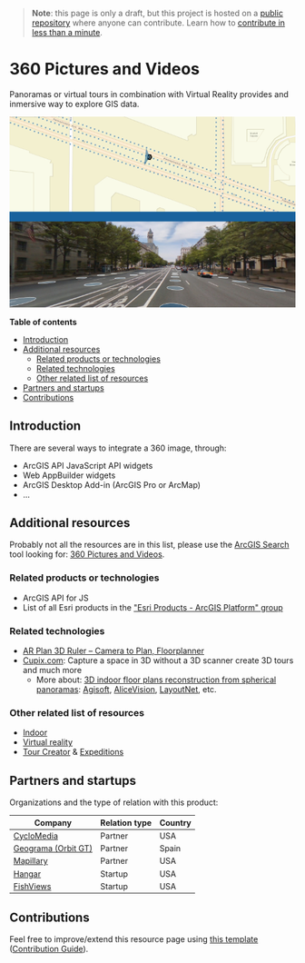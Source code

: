 > **Note**: this page is only a draft, but this project is hosted on a [public repository](https://github.com/hhkaos/awesome-arcgis) where anyone can contribute. Learn how to [contribute in less than a minute](https://github.com/hhkaos/awesome-arcgis/blob/master/CONTRIBUTING.md#contributions).

# 360 Pictures and Videos

Panoramas or virtual tours in combination with Virtual Reality provides and inmersive way to explore GIS data.

![Augmented Reality Developers Screenshot](../../../arcgis/products/product-thumbnails/360.png)

<!-- START doctoc generated TOC please keep comment here to allow auto update -->
<!-- DON'T EDIT THIS SECTION, INSTEAD RE-RUN doctoc TO UPDATE -->
**Table of contents**

- [Introduction](#introduction)
- [Additional resources](#additional-resources)
  - [Related products or technologies](#related-products-or-technologies)
  - [Related technologies](#related-technologies)
  - [Other related list of resources](#other-related-list-of-resources)
- [Partners and startups](#partners-and-startups)
- [Contributions](#contributions)

<!-- END doctoc generated TOC please keep comment here to allow auto update -->

## Introduction

There are several ways to integrate a 360 image, through:

* ArcGIS API JavaScript API widgets
* Web AppBuilder widgets
* ArcGIS Desktop Add-in (ArcGIS Pro or ArcMap)
* ...

## Additional resources

Probably not all the resources are in this list, please use the [ArcGIS Search](https://esri-es.github.io/arcgis-search/) tool looking for: [360 Pictures and Videos](https://esri-es.github.io/arcgis-search/?search=360%20Pictures%20and%20Videos&utm_campaign=awesome-list&utm_source=awesome-list&utm_medium=page).

### Related products or technologies

* ArcGIS API for JS
* List of all Esri products in the ["Esri Products - ArcGIS Platform" group](https://awesome-arcgis.maps.arcgis.com/home/group.html?id=663480a878724c42aef09a523a8d5139&view=list&start=1&num=20#content)

### Related technologies

* [AR Plan 3D Ruler – Camera to Plan, Floorplanner
](https://play.google.com/store/apps/details?id=com.grymala.arplan)
* [Cupix.com](https://www.cupix.com/): Capture a space in 3D
without a 3D scanner create 3D tours and much more
    * More about: [3D indoor floor plans reconstruction from spherical panoramas](https://www.google.com/search?q=3D+indoor+reconstruction+from+spherical+panoramas): [Agisoft](https://www.agisoft.com/), [AliceVision](https://github.com/alicevision/AliceVision/blob/develop/src/software/utils/main_split360Images.cpp), [LayoutNet](https://github.com/zouchuhang/LayoutNet), etc.

### Other related list of resources

* [Indoor](../indoor/README.md)
* [Virtual reality](../vr/README.md)
* [Tour Creator](https://vr.google.com/tourcreator/) & [Expeditions](https://play.google.com/store/apps/details?id=com.google.vr.expeditions&hl=en)

## Partners and startups

Organizations and the type of relation with this product:

|Company|Relation type|Country|
|---|---|---|
|[CycloMedia](https://marketplace.arcgis.com/index.html?start=1&view=grid&sortOrder=desc&sortField=uploaded&q=cyclomedia)|Partner|USA|
|[Geograma (Orbit GT)](https://www.geograma.com/en/2017/11/09/plugin-mobile-mapping-para-arcgis/)|Partner|Spain
|[Mapillary](https://marketplace.arcgis.com/listing.html?id=baca0d2258de46f9913ff30d147b6c7b)|Partner|USA
|[Hangar](https://community.esri.com/thread/215451-hangar-joins-esri-startup-program-to-add-task-receive-aerial-insights-to-arcgis)|Startup|USA
|[FishViews](https://marketplace.arcgis.com/listing.html?id=06859768c1db4f02b32313891b0e366b)|Startup|USA

## Contributions

Feel free to improve/extend this resource page using [this template](https://github.com/hhkaos/awesome-arcgis/blob/master/templates/PRODUCT_PAGE_TEMPLATE.md) ([Contribution Guide](https://github.com/hhkaos/awesome-arcgis/blob/master/CONTRIBUTING.md)).
